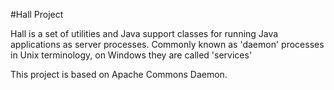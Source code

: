 #Hall Project

Hall is a set of utilities and Java support classes for running Java applications as server processes.
Commonly known as 'daemon' processes in Unix terminology, on Windows they are called 'services'

This project is based on Apache Commons Daemon.
